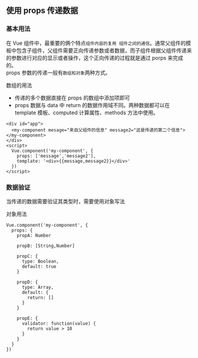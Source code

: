 ## 使用 props 传递数据

### 基本用法

在 Vue 组件中，最重要的俩个特点`组件内容的复用 组件之间的通信`。通常父组件的模板中包含子组件，父组件需要正向传递参数或者数据，而子组件根据父组件传递来的参数进行对应的显示或者操作，这个正向传递的过程就是通过 porps 来完成的。  
props 参数的传递一般有`数组和对象`两种方式。

数组的用法

- 传递的多个数据直接在 props 的数组中添加项即可
- props 数据与 data 中 return 的数据作用域不同。两种数据都可以在 template 模板、computed 计算属性、methods 方法中使用。

```
<div id="app">
  <my-component mesage="来自父组件的信息" message2="这是传递的第二个信息"></my-component>
</div>
<script>
  Vue.component('my-component', {
    props: ['message','message2'],
    template: '<div>{{message,message2}}</div>'
  })
</script>
```

### 数据验证

当传递的数据需要验证其类型时，需要使用对象写法

对象用法

```
Vue.component('my-component', {
  props: {
    propA: Number

    propB: [String,Number]

    propC: {
      type: Boolean,
      default: true
    }

    propD: {
      type: Array,
      default: {
        return: []
      }
    }

    propE: {
      validator: function(value) {
        return value > 10
      }
    }
  }
})
```
